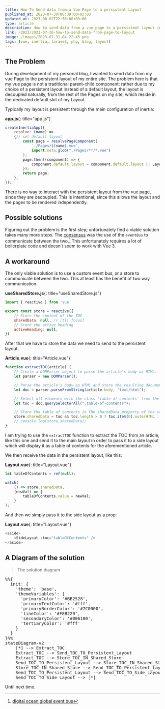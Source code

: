 ```yaml
---
title: How To Send data from a Vue Page to a persistent Layout
published_at: 2023-07-30T00:39:00+03:00
updated_at: 2023-08-02T22:56:00+03:00
type: article
description: How to send data from a vue page to a persistent layout in Laravel + inertiajs
link: /2023/2023-07-30-how-to-send-data-from-page-to-layout
image: /images/2023-07-31-04-22-45.png
tags: [vue, inertia, laravel, php, blog, layout]
---
```



## The Problem

During development of my personal blog, I wanted to send data from my 
vue Page to the persistent layout of my entire site. 
  The problem here is that my vue page is not a traditional parent-child component; 
rather due to my choice of a persistent layout instead of a default layout, 
the layout is decoupled naturally, from the rest of the Pages on my site, 
which reside in the dedicated default slot of my Layout.

Typically my layout is persistent through the main configuration of inertia:


**app.js**{: title="app.js"}
```javascript
createInertiaApp({
    resolve: (name) =>
    {// set default layout
        const page = resolvePageComponent(
            `./Pages/${name}.vue`,
            import.meta.glob("./Pages/**/*.vue")
        );
        page.then((component) => {
            component.default.layout = component.default.layout || Layout;
        });
        return page;
    },
});
```
There is no way to interact with the persistent layout from the vue page, since they are decoupled.
This is intentional, since this allows the layout and the pages to be rendered independently.

## Possible solutions
Figuring out the problem is the first step; unfortunately find a viable solution takes many more steps.
The [consensus](https://github.com/inertiajs/inertia/issues/176) was the use of the `eventBus` to communicate between the two.[^1]
This unfortunately requires a lot of boilerplate code and doesn't seem to work with Vue 3.

## A workaround
The only viable solution is to use a custom event bus, or a store to communicate between the two.
This at least has the benefit of two way communication.

**useSharedStore.js**{: title="useSharedStore.js"}
```javascript
import { reactive } from 'vue'

export const store = reactive({
    // Store the content of the TOC
    sharedData: null, // [tl! focus]
    // Store the active heading
    activeHeading: null,
})

```

After that we have to store the data we need to send to the persistent layout.

**Article.vue**{: title="Article.vue"}
```javascript
function extractTOC(article) {
    // Create a DOMParser object to parse the article's body as HTML.
    let parser = new DOMParser();

    // Parse the article's body as HTML and store the resulting document in the 'doc' variable.
    let doc = parser.parseFromString(article.body, "text/html");

    // Select all elements with the class 'table-of-contents' from the parsed document and store them in the 'toc' variable.
    let toc = doc.querySelectorAll(".table-of-contents");

    // Store the table of contents in the sharedData property of the store object.
    store.sharedData = toc && toc.length > 0 ? toc.item(0).outerHTML : ""; // [tl! highlight]
    // console.log(store.sharedData);
}
```
I am trying to use the `extractTOC` function to extract the TOC from an article, like this one
    and send it to the main layout in order to pass it to a side layout which will display it as a table of contents for the aforementioned article.

We then receive the data in the persistent layout, like this:

**Layout.vue**{: title="Layout.vue"}
```javascript
let tableOfContents = ref(null);

watch(
    () => store.sharedData,
    (newVal) => {
        tableOfContents.value = newVal;
    }
);
```

And then we simply pass it to the side layout as a prop:

**Layout.vue**{: title="Layout.vue"}
```javascript
<aside>
    <SideLayout :toc="tableOfContents" />
</aside>
```

## A Diagram of the solution

> The solution diagram

<pre class="mermaid">
%%{
  init: {
    'theme': 'base',
    'themeVariables': {
      'primaryColor': '#BB2528',
      'primaryTextColor': '#fff',
      'primaryBorderColor': '#7C0000',
      'lineColor': '#F8B229',
      'secondaryColor': '#006100',
      'tertiaryColor': '#fff'      
    }
  }
}%%
stateDiagram-v2
    [*] --> Extract_TOC
    Extract_TOC --> Send_TOC_TO_Persistent_Layout
    Extract_TOC --> Store_TOC_IN_Shared_Store
    Send_TOC_TO_Persistent_Layout --> Store_TOC_IN_Shared_Store
    Store_TOC_IN_Shared_Store --> Send_TOC_TO_Persistent_Layout
    Send_TOC_TO_Persistent_Layout --> Send_TOC_TO_Side_Layout
    Send_TOC_TO_Side_Layout --> [*]
</pre>

Until next time.

[^1]: [digital ocean global event bus](https://www.digitalocean.com/community/tutorials/vuejs-global-event-bus)







